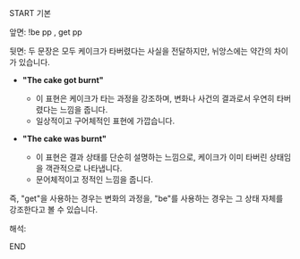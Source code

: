 START
기본

앞면:
!be pp , get pp


뒷면:
두 문장은 모두 케이크가 타버렸다는 사실을 전달하지만, 뉘앙스에는 약간의 차이가 있습니다.

- **"The cake got burnt"**
    
    - 이 표현은 케이크가 타는 과정을 강조하며, 변화나 사건의 결과로서 우연히 타버렸다는 느낌을 줍니다.
    - 일상적이고 구어체적인 표현에 가깝습니다.
- **"The cake was burnt"**
    
    - 이 표현은 결과 상태를 단순히 설명하는 느낌으로, 케이크가 이미 타버린 상태임을 객관적으로 나타냅니다.
    - 문어체적이고 정적인 느낌을 줍니다.

즉, "get"을 사용하는 경우는 변화의 과정을, "be"를 사용하는 경우는 그 상태 자체를 강조한다고 볼 수 있습니다.


해석:


<!--ID: 1740536964346-->
END